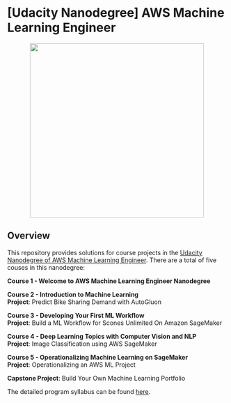 # [Udacity Nanodegree] AWS Machine Learning Engineer
<div align="center">
    <img src="https://cdn.sanity.io/images/tlr8oxjg/production/c57419dd851c5bc1d60a8c4d4e52e2f85367fdac-1456x816.png" height=400"/>
</div>

## Overview
This repository provides solutions for course projects in the [Udacity Nanodegree of AWS Machine Learning Engineer](https://www.udacity.com/course/aws-machine-learning-engineer-nanodegree--nd189). There are a total of five couses in this nanodegree:

__Course 1 - Welcome to AWS Machine Learning Engineer Nanodegree__

__Course 2 - Introduction to Machine Learning__ \
__Project__: Predict Bike Sharing Demand with AutoGluon

__Course 3 - Developing Your First ML Workflow__ \
__Project__: Build a ML Workflow for Scones Unlimited On Amazon SageMaker

__Course 4 - Deep Learning Topics with Computer Vision and NLP__ \
__Project__: Image Classification using AWS SageMaker

__Course 5 - Operationalizing Machine Learning on SageMaker__ \
__Project__: Operationalizing an AWS ML Project

__Capstone Project__: Build Your Own Machine Learning Portfolio

The detailed program syllabus can be found [here](Program_Syllabus.pdf).